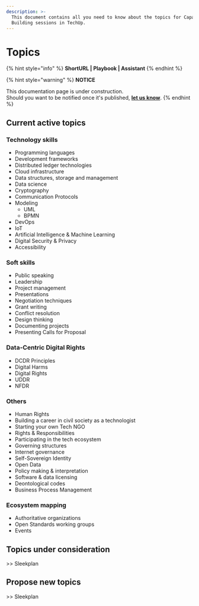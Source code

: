 ```yaml
---
description: >-
  This document contains all you need to know about the topics for Capacity
  Building sessions in TechUp.
---
```


# Topics

{% hint style="info" %}
**ShortURL | Playbook | Assistant**
{% endhint %}



{% hint style="warning" %}
**NOTICE**

This documentation page is under construction.\
Should you want to be notified once it's published, [**let us know**](https://tiof.click/TIOFTarianUpdatesService).
{% endhint %}



## Current active topics

### Technology skills

* Programming languages
* Development frameworks
* Distributed ledger technologies
* Cloud infrastructure
* Data structures, storage and management
* Data science
* Cryptography
* Communication Protocols
* Modeling
  * UML
  * BPMN
* DevOps
* IoT
* Artificial Intelligence & Machine Learning
* Digital Security & Privacy
* Accessibility

### Soft skills

* Public speaking
* Leadership
* Project management
* Presentations
* Negotiation techniques
* Grant writing
* Conflict resolution
* Design thinking
* Documenting projects
* Presenting Calls for Proposal

### Data-Centric Digital Rights

* DCDR Principles
* Digital Harms
* Digital Rights
* UDDR
* NFDR

### Others

* Human Rights
* Building a career in civil society as a technologist
* Starting your own Tech NGO
* Rights & Responsibilities
* Participating in the tech ecosystem
* Governing structures
* Internet governance
* Self-Sovereign Identity
* Open Data
* Policy making & interpretation
* Software & data licensing
* Deontological codes
* Business Process Management

### Ecosystem mapping

* Authoritative organizations
* Open Standards working groups
* Events

## Topics under consideration

\>> Sleekplan



## Propose new topics

\>> Sleekplan

